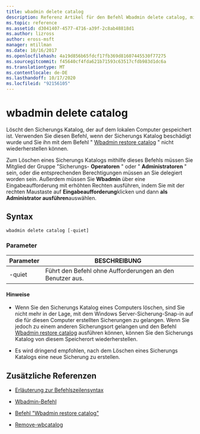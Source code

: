 ```yaml
---
title: wbadmin delete catalog
description: Referenz Artikel für den Befehl Wbadmin delete catalog, mit dem der auf dem lokalen Computer gespeicherte Sicherungs Katalog gelöscht wird.
ms.topic: reference
ms.assetid: d3041407-4577-4716-a39f-2c8ab48818d1
ms.author: lizross
author: eross-msft
manager: mtillman
ms.date: 10/16/2017
ms.openlocfilehash: 4a19d856b65fdcf17fb369d81607445530f77275
ms.sourcegitcommit: f45640cf4fda621b71593c63517cfdb983d1dc6a
ms.translationtype: MT
ms.contentlocale: de-DE
ms.lasthandoff: 10/17/2020
ms.locfileid: "92156105"
---
```

# <a name="wbadmin-delete-catalog"></a>wbadmin delete catalog

Löscht den Sicherungs Katalog, der auf dem lokalen Computer gespeichert ist. Verwenden Sie diesen Befehl, wenn der Sicherungs Katalog beschädigt wurde und Sie ihn mit dem Befehl " [Wbadmin restore catalog](wbadmin-restore-catalog.md) " nicht wiederherstellen können.

Zum Löschen eines Sicherungs Katalogs mithilfe dieses Befehls müssen Sie Mitglied der Gruppe "Sicherungs- **Operatoren** " oder " **Administratoren** " sein, oder die entsprechenden Berechtigungen müssen an Sie delegiert worden sein. Außerdem müssen Sie **Wbadmin** über eine Eingabeaufforderung mit erhöhten Rechten ausführen, indem Sie mit der rechten Maustaste auf **Eingabeaufforderung**klicken und dann **als Administrator ausführen**auswählen.

## <a name="syntax"></a>Syntax

```
wbadmin delete catalog [-quiet]
```

### <a name="parameters"></a>Parameter

| Parameter | BESCHREIBUNG |
|--|--|
| -quiet | Führt den Befehl ohne Aufforderungen an den Benutzer aus. |

#### <a name="remarks"></a>Hinweise

- Wenn Sie den Sicherungs Katalog eines Computers löschen, sind Sie nicht mehr in der Lage, mit dem Windows Server-Sicherung-Snap-in auf die für diesen Computer erstellten Sicherungen zu gelangen. Wenn Sie jedoch zu einem anderen Sicherungsort gelangen und den Befehl [Wbadmin restore catalog](wbadmin-restore-catalog.md) ausführen können, können Sie den Sicherungs Katalog von diesem Speicherort wiederherstellen.

- Es wird dringend empfohlen, nach dem Löschen eines Sicherungs Katalogs eine neue Sicherung zu erstellen.

## <a name="additional-references"></a>Zusätzliche Referenzen

- [Erläuterung zur Befehlszeilensyntax](command-line-syntax-key.md)

- [Wbadmin-Befehl](wbadmin.md)

- [Befehl "Wbadmin restore catalog"](wbadmin-restore-catalog.md)

- [Remove-wbcatalog](/powershell/module/windowsserverbackup/Remove-WBCatalog)
